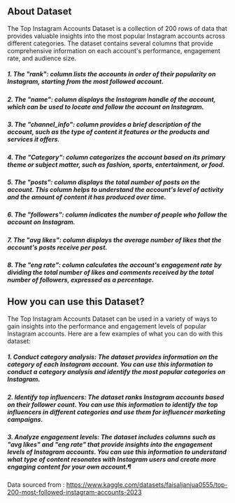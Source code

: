 ## About Dataset
The Top Instagram Accounts Dataset is a collection of 200 rows of data that provides valuable insights into the most popular Instagram accounts across different categories. The dataset contains several columns that provide comprehensive information on each account's performance, engagement rate, and audience size.

##### 1. The "rank": column lists the accounts in order of their popularity on Instagram, starting from the most followed account.
##### 2. The "name": column displays the Instagram handle of the account, which can be used to locate and follow the account on Instagram.
##### 3. The "channel_info": column provides a brief description of the account, such as the type of content it features or the products and services it offers.
##### 4. The "Category": column categorizes the account based on its primary theme or subject matter, such as fashion, sports, entertainment, or food.
##### 5. The "posts": column displays the total number of posts on the account. This column helps to understand the account's level of activity and the amount of content it has produced over time.
##### 6. The "followers": column indicates the number of people who follow the account on Instagram.
##### 7. The "avg likes": column displays the average number of likes that the account's posts receive per post.
##### 8. The "eng rate": column calculates the account's engagement rate by dividing the total number of likes and comments received by the total number of followers, expressed as a percentage.


## How you can use this Dataset?
The Top Instagram Accounts Dataset can be used in a variety of ways to gain insights into the performance and engagement levels of popular Instagram accounts. Here are a few examples of what you can do with this dataset:

##### 1. Conduct category analysis: The dataset provides information on the category of each Instagram account. You can use this information to conduct a category analysis and identify the most popular categories on Instagram.
##### 2. Identify top influencers: The dataset ranks Instagram accounts based on their follower count. You can use this information to identify the top influencers in different categories and use them for influencer marketing campaigns.
##### 3. Analyze engagement levels: The dataset includes columns such as "avg likes" and "eng rate" that provide insights into the engagement levels of Instagram accounts. You can use this information to understand what type of content resonates with Instagram users and create more engaging content for your own account.¶

Data sourced from : https://www.kaggle.com/datasets/faisaljanjua0555/top-200-most-followed-instagram-accounts-2023
